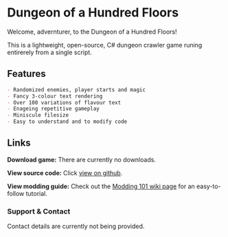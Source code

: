 # Dungeon of a Hundred Floors

Welcome, advernturer, to the Dungeon of a Hundred Floors!

This is a lightweight, open-source, C# dungeon crawler game runing entirerely from a single script.

## Features
```markdown
- Randomized enemies, player starts and magic
- Fancy 3-colour text rendering
- Over 100 variations of flavour text
- Enageing repetitive gameplay
- Miniscule filesize
- Easy to understand and to modify code
```


## Links

**Download game:** There are currently no downloads.

**View source code:** Click [view on github](https://github.com/HugoCortell/HugoCortell.github.io/blob/master/game/game.cs).

**View modding guide:** Check out the [Modding 101 wiki page](https://github.com/HugoCortell/HugoCortell.github.io/wiki/Modding-101) for an easy-to-follow tutorial.


### Support & Contact
Contact details are currently not being provided.

